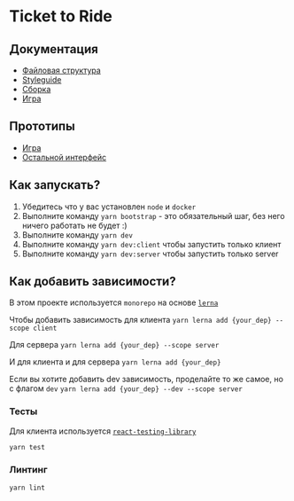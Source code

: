 # Ticket to Ride

## Документация

- [Файловая структура](docs/structure.md)
- [Styleguide](docs/codestyle.md)
- [Сборка](docs/build.md)
- [Игра](docs/game.md)

## Прототипы

- [Игра](https://www.figma.com/file/AaCD1OHQASyc2kIsJ7v5E3/%D0%91%D0%B8%D0%BB%D0%B5%D1%82-%D0%BD%D0%B0-%D0%BF%D0%BE%D0%B5%D0%B7%D0%B4?type=design&node-id=0-1&t=241Fgkejr3o5artK-0)
- [Остальной интерфейс](https://www.figma.com/file/j3e2w5TfcMxR23Ag8wfKgD/Ticket-to-Ride-(antd))

## Как запускать?

1. Убедитесь что у вас установлен `node` и `docker`
2. Выполните команду `yarn bootstrap` - это обязательный шаг, без него ничего работать не будет :)
3. Выполните команду `yarn dev`
4. Выполните команду `yarn dev:client` чтобы запустить только клиент
5. Выполните команду `yarn dev:server` чтобы запустить только server


## Как добавить зависимости?
В этом проекте используется `monorepo` на основе [`lerna`](https://github.com/lerna/lerna)

Чтобы добавить зависимость для клиента 
```yarn lerna add {your_dep} --scope client```

Для сервера
```yarn lerna add {your_dep} --scope server```

И для клиента и для сервера
```yarn lerna add {your_dep}```


Если вы хотите добавить dev зависимость, проделайте то же самое, но с флагом `dev`
```yarn lerna add {your_dep} --dev --scope server```


### Тесты

Для клиента используется [`react-testing-library`](https://testing-library.com/docs/react-testing-library/intro/)

```yarn test```

### Линтинг

```yarn lint```

